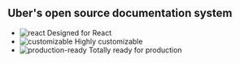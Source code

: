 ## Uber's open source documentation system

- ![react](images/icon-react.svg) Designed for React
- ![customizable](images/icon-custom.svg) Highly customizable
- ![production-ready](images/icon-target.svg) Totally ready for production
